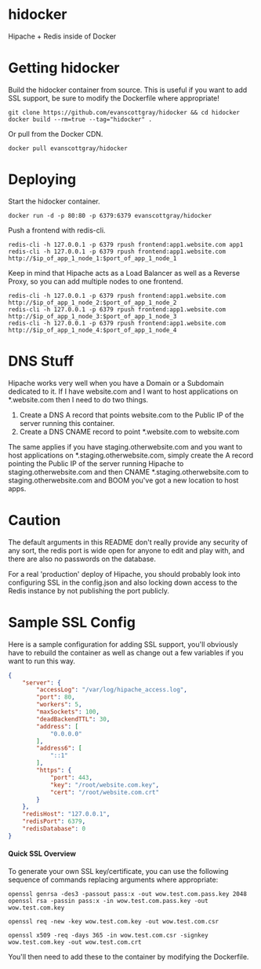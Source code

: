hidocker
========

Hipache + Redis inside of Docker

# Getting hidocker
Build the hidocker container from source. This is useful if you want to add SSL support, be sure to modify the Dockerfile where appropriate!
```shell
git clone https://github.com/evanscottgray/hidocker && cd hidocker 
docker build --rm=true --tag="hidocker" .
```
Or pull from the Docker CDN.
```shell
docker pull evanscottgray/hidocker
```
# Deploying
Start the hidocker container.
```shell
docker run -d -p 80:80 -p 6379:6379 evanscottgray/hidocker
```

Push a frontend with redis-cli.
```shell
redis-cli -h 127.0.0.1 -p 6379 rpush frontend:app1.website.com app1
redis-cli -h 127.0.0.1 -p 6379 rpush frontend:app1.website.com  http://$ip_of_app_1_node_1:$port_of_app_1_node_1
```

Keep in mind that Hipache acts as a Load Balancer as well as a Reverse Proxy, so you can add multiple nodes to one frontend.
```
redis-cli -h 127.0.0.1 -p 6379 rpush frontend:app1.website.com  http://$ip_of_app_1_node_2:$port_of_app_1_node_2
redis-cli -h 127.0.0.1 -p 6379 rpush frontend:app1.website.com  http://$ip_of_app_1_node_3:$port_of_app_1_node_3
redis-cli -h 127.0.0.1 -p 6379 rpush frontend:app1.website.com  http://$ip_of_app_1_node_4:$port_of_app_1_node_4
```

# DNS Stuff
Hipache works very well when you have a Domain or a Subdomain dedicated to it. If I have website.com and I want to host applications on *.website.com then I need to do two things.

1. Create a DNS A record that points website.com to the Public IP of the server running this container.
2. Create a DNS CNAME record to point *.website.com to website.com

The same applies if you have staging.otherwebsite.com and you want to host applications on *.staging.otherwebsite.com, simply create the A record pointing the Public IP of the server running Hipache to staging.otherwebsite.com and then CNAME *.staging.otherwebsite.com to staging.otherwebsite.com and BOOM you've got a new location to host apps.

# Caution
The default arguments in this README don't really provide any security of any sort, the redis port is wide open for anyone to edit and play with, and there are also no passwords on the database.

For a real 'production' deploy of Hipache, you should probably look into configuring SSL in the config.json and also locking down access to the Redis instance by not publishing the port publicly.

# Sample SSL Config

Here is a sample configuration for adding SSL support, you'll obviously have to rebuild the container as well as change out a few variables if you want to run this way.

```json
{
    "server": {
        "accessLog": "/var/log/hipache_access.log",
        "port": 80,
        "workers": 5,
        "maxSockets": 100,
        "deadBackendTTL": 30,
        "address": [
            "0.0.0.0"
        ],
        "address6": [
            "::1"
        ],
        "https": {
            "port": 443,
            "key": "/root/website.com.key",
            "cert": "/root/website.com.crt"
        }
    },
    "redisHost": "127.0.0.1",
    "redisPort": 6379,
    "redisDatabase": 0
}
```
#### Quick SSL Overview

To generate your own SSL key/certificate, you can use the following sequence of commands replacing arguments where appropriate:
```shell
openssl genrsa -des3 -passout pass:x -out wow.test.com.pass.key 2048
openssl rsa -passin pass:x -in wow.test.com.pass.key -out wow.test.com.key
```
```shell
openssl req -new -key wow.test.com.key -out wow.test.com.csr
```
```shell
openssl x509 -req -days 365 -in wow.test.com.csr -signkey wow.test.com.key -out wow.test.com.crt
```
You'll then need to add these to the container by modifying the Dockerfile.


